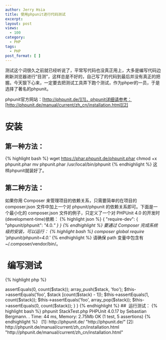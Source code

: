 ```yaml
---
author: Jerry Hsia
title: 使用phpunit进行代码测试
excerpt:
layout: post
views:
  - 100
category:
  - PHP
tags:
  - PHP
post_format: [ ]
---
```

测试这个词很久之前就已经听说了，平常写代码也没真正用上，大多是编写代码边刷新浏览器进行“目测”，这样总是不好的，自己写了的代码到最后并没有真正的把握。今天狠下心来，一定要去把测试工具弄下跑个测试，作为phper的一员，于是选择了著名的phpunit。

phpunit官方网站：[http://phpunit.de/][1]，phpunit详细请参考：[http://phpunit.de/manual/current/zh_cn/installation.html][2]

# 安装

## 第一种方法：
{% highlight bash %}
wget https://phar.phpunit.de/phpunit.phar 
chmod +x phpunit.phar
mv phpunit.phar /usr/local/bin/phpunit
{% endhighlight %}
这样phpunit就装好了。

## 第二种方法：

如果你用 Composer 来管理项目的依赖关系，只需要简单的在项目的 composer.json 文件中加上一个对 phpunit/phpunit 的依赖关系即可。下面是一个最小化的 composer.json 文件的例子，只定义了一个对 PHPUnit 4.0 的开发时(development-time)依赖：
{% highlight json %}
{
    "require-dev": {
        "phpunit/phpunit": "4.0.*"
    }
}
{% endhighlight %}
要通过 Composer 完成系统级的安装，可以运行：
{% highlight bash %}
composer global require 'phpunit/phpunit=4.0.*'
{% endhighlight %}
请确保 path 变量中包含有 ~/.composer/vendor/bin/。

#  编写测试
{% highlight php %}
<?php
class StackTest extends PHPUnit_Framework_TestCase {

    public function testPushAndPop() {
        $stack = array();
        $this->assertEquals(0, count($stack));
        array_push($stack, 'foo');
        $this->assertEquals('foo', $stack [count($stack) - 1]);
        $this->assertEquals(1, count($stack));
        $this->assertEquals('foo', array_pop($stack));
        $this->assertEquals(0, count($stack));
    }
}
{% endhighlight %}
##  运行测试：
{% highlight bash %}
phpunit StackTest.php

PHPUnit 4.0.17 by Sebastian Bergmann.

.

Time: 44 ms, Memory: 2.75Mb

OK (1 test, 5 assertions)
{% endhighlight %}
 

 [1]: http://phpunit.de/ "http://phpunit.de/"
 [2]: http://phpunit.de/manual/current/zh_cn/installation.html "http://phpunit.de/manual/current/zh_cn/installation.html"

